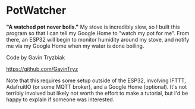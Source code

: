 # PotWatcher
__"A watched pot never boils."__
My stove is incredibly slow, so I built this program so that I can tell my Google Home to "watch my pot for me". From there, an ESP32 will begin to monitor humidity around my stove, and notify me via my Google Home when my water is done boiling.

Code by Gavin Tryzbiak

https://github.com/GavinTryz

Note that this requires some setup outside of the ESP32, involving IFTTT, AdafruitIO (or some MQTT broker), and a Google Home (optional). It's not terribly involved but likely not worth the effort to make a tutorial, but I'd be happy to explain if someone was interested.
